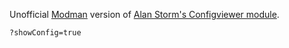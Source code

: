 Unofficial [Modman](https://github.com/colinmollenhour/modman) version of [Alan Storm's Configviewer module](http://alanstorm.com/magento_config).

`?showConfig=true`